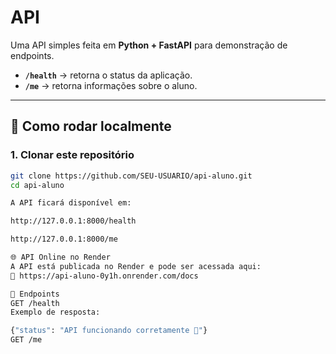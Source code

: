 # API

Uma API simples feita em **Python + FastAPI** para demonstração de endpoints.

- **`/health`** → retorna o status da aplicação.  
- **`/me`** → retorna informações sobre o aluno.

---

## 🚀 Como rodar localmente

### 1. Clonar este repositório
```bash
git clone https://github.com/SEU-USUARIO/api-aluno.git
cd api-aluno

A API ficará disponível em:

http://127.0.0.1:8000/health

http://127.0.0.1:8000/me

🌐 API Online no Render
A API está publicada no Render e pode ser acessada aqui:
🔗 https://api-aluno-0y1h.onrender.com/docs

📌 Endpoints
GET /health
Exemplo de resposta:

{"status": "API funcionando corretamente 🚀"}
GET /me

